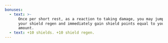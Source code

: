 ```yaml
---
bonuses:
  - text: >-
      Once per short rest, as a reaction to taking damage, you may jumpstart
      your shield regen and immediately gain shield points equal to your regen
      amount.
  - text: +10 shields. +10 shield regen.
---
```

